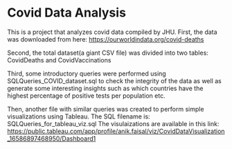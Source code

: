 # Covid Data Analysis

This is a project that analyzes covid data compiled by JHU. First, the data was downloaded from here: https://ourworldindata.org/covid-deaths

Second, the total dataset(a giant CSV file) was divided into two tables: CovidDeaths and CovidVaccinations

Third, some introductory queries were performed using SQLQueries_COVID_dataset.sql to check the integrity of the data as well as generate some interesting insights such as which countries have the highest percentage of positive tests per population etc.

Then, another file with similar queries was created to perform simple visualizations using Tableau. The SQL filename is: SQLQueries_for_tableau_viz.sql
The visulaizations are available in this link: https://public.tableau.com/app/profile/anik.faisal/viz/CovidDataVisualization_16586897468950/Dashboard1

